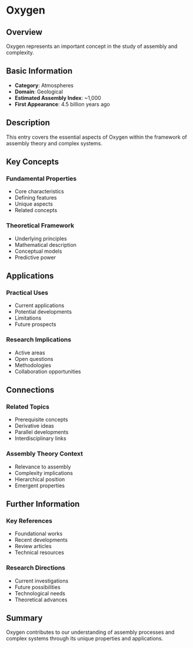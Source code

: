 # Oxygen

## Overview

Oxygen represents an important concept in the study of assembly and complexity.

## Basic Information

- **Category**: Atmospheres
- **Domain**: Geological
- **Estimated Assembly Index**: ~1,000
- **First Appearance**: 4.5 billion years ago

## Description

This entry covers the essential aspects of Oxygen within the framework of assembly theory and complex systems.

## Key Concepts

### Fundamental Properties
- Core characteristics
- Defining features
- Unique aspects
- Related concepts

### Theoretical Framework
- Underlying principles
- Mathematical description
- Conceptual models
- Predictive power

## Applications

### Practical Uses
- Current applications
- Potential developments
- Limitations
- Future prospects

### Research Implications
- Active areas
- Open questions
- Methodologies
- Collaboration opportunities

## Connections

### Related Topics
- Prerequisite concepts
- Derivative ideas
- Parallel developments
- Interdisciplinary links

### Assembly Theory Context
- Relevance to assembly
- Complexity implications
- Hierarchical position
- Emergent properties

## Further Information

### Key References
- Foundational works
- Recent developments
- Review articles
- Technical resources

### Research Directions
- Current investigations
- Future possibilities
- Technological needs
- Theoretical advances

## Summary

Oxygen contributes to our understanding of assembly processes and complex systems through its unique properties and applications.
